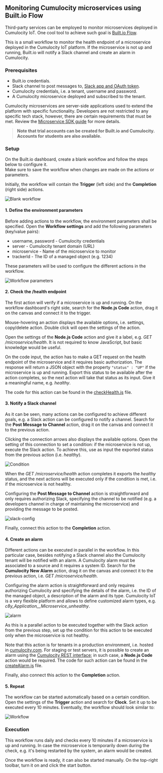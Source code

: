 ## Monitoring Cumulocity microservices using Built.io Flow

Third-party services can be employed to monitor microservices deployed in Cumulocity IoT. One cool tool to achieve such goal is [Built.io Flow](https://www.built.io/).

This is a small workflow to monitor the health endpoint of a microservice deployed in the Cumulocity IoT platform. If the microservice is not up and running, Built.io will notify a Slack channel and create an alarm in Cumulocity.

### Prerequisites

*   Built.io credentials.
*   Slack channel to post messages to, [Slack app and OAuth token](https://slack.dev/node-slack-sdk/getting-started).
*   Cumulocity credentials, i.e. a tenant, username and password.
*   A Cumulocity microservice deployed and subscribed to the tenant.

Cumulocity microservices are server-side applications used to extend the platform with specific functionality. Developers are not restricted to any specific tech stack, however, there are certain requirements that must be met. Review the [Microservice SDK guide](https://cumulocity.com/guides/microservice-sdk/introduction/) for more details.

> **Note that trial accounts can be created for Built.io and Cumulocity.<br>Accounts for students are also available.**

### Setup

On the Built.io dashboard, create a blank workflow and follow the steps below to configure it.<br>
Make sure to save the workflow when changes are made on the actions or parameters.

Initially, the workflow will contain the **Trigger** (left side) and the **Completion** (right side) actions.

![Blank workflow](/img/blank-workflow.png)

#### 1. Define the environment parameters

Before adding actions to the workflow, the environment parameters shall be specified. Open the **Workflow settings** and add the following parameters (key/value pairs):

*   username, password - Cumulocity credentials
*   server - Cumulocity tenant domain (URL)
*   microservice - Name of the microservice to monitor
*   trackerId - The ID of a managed object (e.g. 1234)

These parameters will be used to configure the different actions in the workflow.

![Workflow parameters](/img/workflow-parameters.png)

#### 2. Check the /health endpoint

The first action will verify if a microservice is up and running. On the workflow dashboard's right side, search for the **Node.js Code** action, drag it on the canvas and connect it to the trigger.

Mouse-hovering an action displays the available options, i.e. settings, copy/delete action. Double click will open the settings of the action.

Open the settings of the **Node.js Code** action and give it a label, e.g. *GET /microservice/health*.
It is not required to know JavaScript, but basic knowledge would be useful.

On the code input, the action has to make a GET request on the health endpoint of the microservice and it requires basic authorization. The response will return a JSON object with the property `"status" : "UP"` if the microservice is up and running. Export this status to be available after the action completes, so the next action will take that status as its input. Give it a meaningful name, e.g. *healthy*.

The code for this action can be found in the [checkHealth.js](src/checkHealth.js) file.

#### 3. Notify a Slack channel

As it can be seen, many actions can be configured to achieve different goals, e.g. a Slack action can be configured to notify a channel.
Search for the **Post Message to Channel** action, drag it on the canvas and connect it to the previous action.

Clicking the connection arrows also displays the available options. Open the setting of this connection to set a condition: if the microservice is not up, execute the Slack action. To achieve this, use as input the exported status from the previous action (i.e. *healthy*).

![Condition](/img/condition.png)

When the *GET /microservice/health* action completes it exports the *healthy* status, and the next actions will be executed only if the condition is met, i.e. if the microservice is not healthy.

Configuring the **Post Message to Channel** action is straightforward and only requires authorizing Slack, specifying the channel to be notified (e.g. a developers channel in charge of maintaining the microservice) and providing the message to be posted.

![slack-config](/img/slack-config.png)

Finally, connect this action to the **Completion** action.

#### 4. Create an alarm

Different actions can be executed in parallel in the workflow. In this particular case, besides notifying a Slack channel also the Cumulocity tenant will be notified with an alarm. A Cumulocity alarm must be associated to a source and it requires a system ID.
Search for the **Cumulocity New Alarm** action, drag it on the canvas and connect it to the previous action, i.e. *GET /microservice/health*.

Configuring the alarm action is straightforward and only requires authorizing Cumulocity and specifying the details of the alarm, i.e. the ID of the managed object, a description of the alarm and its type. Cumulocity IoT is a very flexible platform and allows to define customized alarm types, e.g. *c8y_Application__Microservice_unhealthy*.

![alarm](/img/alarm.png)

As this is a parallel action to be executed together with the Slack action from the previous step, set up the condition for this action to be executed only when the microservice is not healthy.

Note that this action is for tenants in a production environment, i.e. hosted in [cumulocity.com](https://cumulocity.com/try-for-free/). For staging or test servers, it is possible to create an alarm using the [Cumulocity REST interface](https://cumulocity.com/guides/microservice-sdk/rest/); in such case, a **Node.js Code** action would be required. The code for such action can be found in the [createAlarm.js](src/createAlarm.js) file.

Finally, also connect this action to the **Completion** action.

#### 5. Repeat

The workflow can be started automatically based on a certain condition. Open the settings of the **Trigger** action and search for **Clock**. Set it up to be executed every 10 minutes. Eventually, the workflow should look similar to:

![Workflow](/img/workflow.png)

### Execution

This workflow runs daily and checks every 10 minutes if a microservice is up and running. In case the microservice is temporarily down during the check, e.g. it's being restarted by the system, an alarm would be created.

Once the workflow is ready, it can also be started manually. On the top-right toolbar, turn it on and click the start button.
